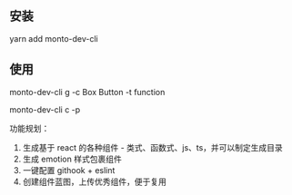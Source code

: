 ## 安装

yarn add monto-dev-cli

## 使用

monto-dev-cli g -c Box Button -t function

monto-dev-cli c -p

功能规划：

1. 生成基于 react 的各种组件 - 类式、函数式、js、ts，并可以制定生成目录
2. 生成 emotion 样式包裹组件
3. 一键配置 githook + eslint
4. 创建组件蓝图，上传优秀组件，便于复用
